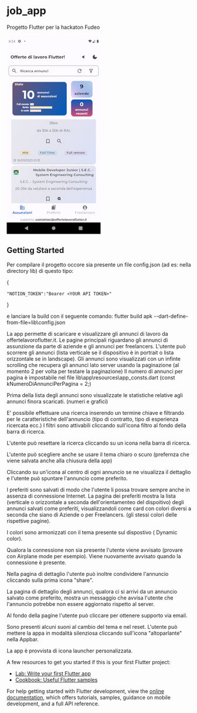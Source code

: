# job_app

Progetto Flutter per la hackaton Fudeo

![](Screenshot.png)



## Getting Started

Per compilare il progetto occore sia presente un file config.json (ad es: nella directory lib)
di questo tipo: 

{

    "NOTION_TOKEN":"Bearer <YOUR API TOKEN>"
    
}

e lanciare la build con il seguente comando:
flutter build apk  --dart-define-from-file=lib\config.json

La app permette di scaricare e visualizzare gli annunci di lavoro da offertelavoroflutter.it.
Le pagine principali riguardano gli annunci di assunzione da parte di aziende e gli annunci per freelancers.
L'utente può scorrere gli annunci (lista verticale se il dispositivo è in portrait o lista orizzontale se in landscape).
Gli annunci sono visualizzati con un infinte scrolling che recupera gli annunci lato server usando la paginazione (al momento 2 per volta per testare la paginazione)
Il numero di annunci per pagina è impostabile nel file lib\app\resources\app_consts.dart (const kNumeroDiAnnunciPerPagina = 2;)

Prima della lista degli annunci sono visualizzate le statistiche relative agli annunci finora scaricati. (numeri e grafici)

E' possibile effettuare una ricerca inserendo un termine chiave e filtrando per le caratteristiche dell'annuncio (tipo di contratto, tipo di esperienza ricercata ecc.)
I filtri sono attivabili cliccando sull'icona filtro al fondo della barra di ricerca.

L'utente può resettare la ricerca cliccando su un icona nella barra di ricerca.

L'utente può scegliere anche se usare il tema chiaro o scuro (prefernza che viene salvata anche alla chiusura della app)

Cliccando su un'icona al centro di ogni annuncio se ne visualizza il dettaglio e l'utente può spuntare l'annuncio come preferito.

I preferiti sono salvati di modo che l'utente li possa trovare sempre anche in assenza di connessione Internet.
La pagina dei preferiti mostra la lista (verticale o orizzontale a seconda dell'orientamenteo del dispoitivo) degli annunci salvati come preferiti, visualizzandoli come card con colori diversi a seconda che siano di Aziende o per Freelancers. (gli stessi colori delle rispettive pagine).

I colori sono armonizzati con il tema presente sul dispostivo ( Dynamic color).

Qualora la connessione non sia presente l'utente viene avvisato (provare con Airplane mode per esempio). Viene nuovamente avvisato quando la connessione è presente.

Nella pagina di dettaglio l'utente può inoltre condividere l'annuncio cliccando sulla prima icona "share".

La pagina di dettaglio degli annunci, qualora ci si arrivi da un annuncio salvato come preferito, mostra un messaggio che avvisa l'utente che l'annuncio potrebbe non essere aggiornato rispetto al server.

Al fondo della pagine l'utente può cliccare per ottenere supporto via email.

Sono presenti alcuni suoni al cambio del tema e nel reset. L'utente può mettere la appa in modalità silenziosa cliccando sull'icona "altoparlante" nella Appbar.

La app è provvista di icona launcher personalizzata.


A few resources to get you started if this is your first Flutter project:

- [Lab: Write your first Flutter app](https://docs.flutter.dev/get-started/codelab)
- [Cookbook: Useful Flutter samples](https://docs.flutter.dev/cookbook)

For help getting started with Flutter development, view the
[online documentation](https://docs.flutter.dev/), which offers tutorials,
samples, guidance on mobile development, and a full API reference.
